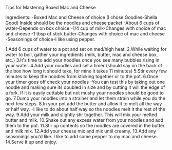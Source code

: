 Tips for Mastering Boxed Mac and Cheese
 
Ingredients:
    -Boxed Mac and Cheese of choice (I chose Goodles-Shella Good)
        Inside should be the noodles and cheese packet
    -About 6 cups of water-Depends on box choice
    -1/4 cup of milk-Changes with choice of mac and cheese
    -1 tbsp of stick butter-Changes with choice of mac and cheese
    -Seasonings of choice-I like using pepper. 

1.Add 6 cups of water to a pot and set on med/high heat.
2.While waiting for water to boil, gather your ingredients (milk, butter, mac and cheese box, etc.)
3.It's time to add your noodles once you see many bubbles rising in your water. 
4.Add your noodles and set a timer (should say on the back of the box how long it should take, for mine it takes 11 minutes)
5.Stir every few minutes to keep the noodles from sticking together or to the pot. 
6.Once your timer goes off check your noodles
    -You can test this by taking out one noodle and making sure its doubled in size and by cutting it will the edge of a fork. If it is easily cuttable but not mushy your noodles should be good to go. 
7.Dump your noodles into a strainer and let them strain while you do the next few steps. 
8.In your pot add the butter and allow it to melt all the way or half way.
    -I like to do about half way so the noodles melt it the rest of the way. 
9.Add your milk and slightly stir together. This will mix your melted butter and milk. 
10.Shake out any excess water from your noodles and add them to the pot. 
11.Stir up contents so the noodles are covered in the butter and milk mix. 
12.Add your cheese mix and mix until creamy.
13.Add any seasonings you'd like. I like to add some pepper to my mac and cheese.
14.Serve it up and enjoy. 
